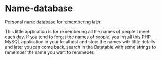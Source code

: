# Name-database
Personal name database for remembering later.

This little application is for remembering all the names of people I meet each day. If you tend to forget the names of people, you install this PHP, MySQL application in your localhost and store the names with little details and later you can come back, search in the Datatable with some strings to remember the name you want to remmeber. 
